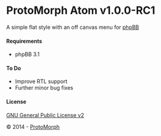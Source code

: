 ProtoMorph Atom v1.0.0-RC1
======================

A simple flat style with an off canvas menu for [phpBB][2]

#### Requirements

- phpBB 3.1

#### To Do

- Improve RTL support
- Further minor bug fixes

#### License

[GNU General Public License v2][3]

© 2014 - [ProtoMorph][1]

[1]: http://protomorph.tk/
[2]: https://www.phpbb.com/
[3]: http://opensource.org/licenses/GPL-2.0

